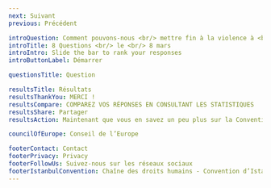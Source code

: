 ```yaml
---
next: Suivant
previous: Précédent

introQuestion: Comment pouvons-nous <br/> mettre fin à la violence à <br/> l’égard des femmes?
introTitle: 8 Questions <br/> le <br/> 8 mars
introIntro: Slide the bar to rank your responses
introButtonLabel: Démarrer

questionsTitle: Question

resultsTitle: Résultats
resultsThankYou: MERCI !
resultsCompare: COMPAREZ VOS RÉPONSES EN CONSULTANT LES STATISTIQUES
resultsShare: Partager
resultsAction: Maintenant que vous en savez un peu plus sur la Convention d’Istanbul, que pouvez-vous faire?

councilOfEurope: Conseil de l’Europe

footerContact: Contact
footerPrivacy: Privacy
footerFollowUs: Suivez-nous sur les réseaux sociaux
footerIstanbulConvention: Chaîne des droits humains - Convention d’Istanbul
---
```

